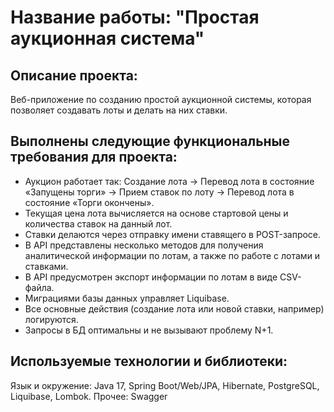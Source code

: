 # **Название работы: "Простая аукционная система"**

## Описание проекта: 
Веб-приложение по созданию простой аукционной системы, которая позволяет создавать лоты и делать на них ставки.

## Выполнены следующие функциональные требования для проекта:

- Аукцион работает так: Создание лота -> Перевод лота в состояние «Запущены торги» -> Прием ставок по лоту -> Перевод лота в состояние «Торги окончены».
- Текущая цена лота вычисляется на основе стартовой цены и количества ставок на данный лот.
- Ставки делаются через отправку имени ставящего в POST-запросе. 
- В API представлены несколько методов для получения аналитической информации по лотам, а также по работе с лотами и ставками.
- В API предусмотрен экспорт информации по лотам в виде CSV-файла. 
- Миграциями базы данных управляет Liquibase. 
- Все основные действия (создание лота или новой ставки, например) логируются.
- Запросы в БД оптимальны и не вызывают проблему N+1.

## Используемые технологии и библиотеки:

Язык и окружение: Java 17, Spring Boot/Web/JPA, Hibernate, PostgreSQL, Liquibase, Lombok.
Прочее: Swagger
